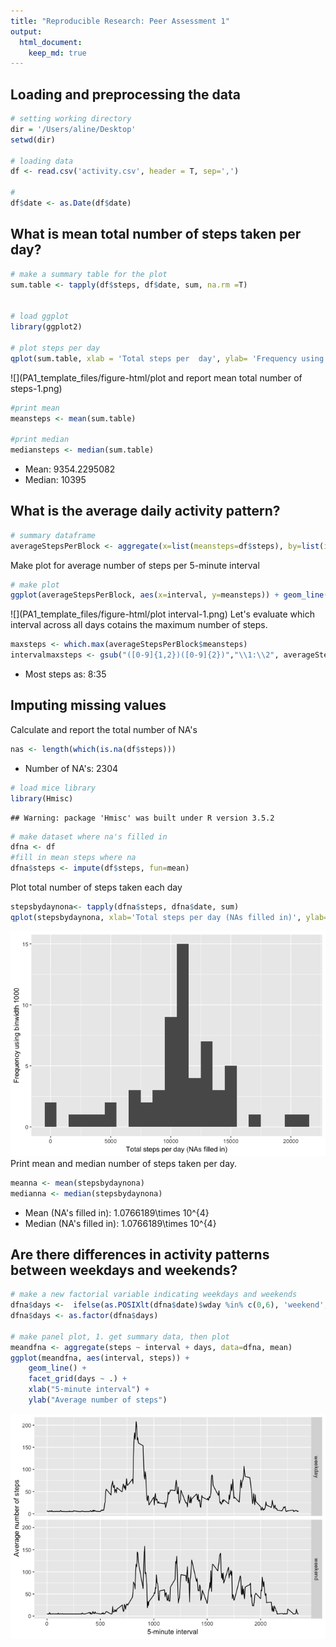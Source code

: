 ```yaml
---
title: "Reproducible Research: Peer Assessment 1"
output:
  html_document: 
    keep_md: true 
---
```




## Loading and preprocessing the data


```r
# setting working directory
dir = '/Users/aline/Desktop'
setwd(dir)

# loading data
df <- read.csv('activity.csv', header = T, sep=',')

#
df$date <- as.Date(df$date)
```


## What is mean total number of steps taken per day?

```r
# make a summary table for the plot
sum.table <- tapply(df$steps, df$date, sum, na.rm =T)


# load ggplot
library(ggplot2)

# plot steps per day
qplot(sum.table, xlab = 'Total steps per  day', ylab= 'Frequency using binwidth 1000', binwidth = 1000)
```

![](PA1_template_files/figure-html/plot and report mean total number of steps-1.png)<!-- -->


```r
#print mean
meansteps <- mean(sum.table)

#print median
mediansteps <- median(sum.table)
```

* Mean: 9354.2295082   
* Median: 10395  


## What is the average daily activity pattern?


```r
# summary dataframe
averageStepsPerBlock <- aggregate(x=list(meansteps=df$steps), by=list(interval=df$interval), FUN= mean,na.rm= T)
```

Make plot for average number of steps per 5-minute interval

```r
# make plot
ggplot(averageStepsPerBlock, aes(x=interval, y=meansteps)) + geom_line() + xlab('5 minute intervals')+ ylab('Average number of steps')
```

![](PA1_template_files/figure-html/plot interval-1.png)<!-- -->
Let's evaluate which interval across all days cotains the maximum number of steps.


```r
maxsteps <- which.max(averageStepsPerBlock$meansteps)
intervalmaxsteps <- gsub("([0-9]{1,2})([0-9]{2})","\\1:\\2", averageStepsPerBlock[maxsteps,'interval'])
```

* Most steps as: 8:35

## Imputing missing values
Calculate and report the total number of NA's

```r
nas <- length(which(is.na(df$steps)))
```

* Number of NA's: 2304



```r
# load mice library
library(Hmisc)
```

```
## Warning: package 'Hmisc' was built under R version 3.5.2
```

```r
# make dataset where na's filled in
dfna <- df
#fill in mean steps where na
dfna$steps <- impute(df$steps, fun=mean)
```

Plot total number of steps taken each day

```r
stepsbydaynona<- tapply(dfna$steps, dfna$date, sum)
qplot(stepsbydaynona, xlab='Total steps per day (NAs filled in)', ylab='Frequency using binwidth 1000', binwidth=1000)
```

![](PA1_template_files/figure-html/unnamed-chunk-2-1.png)<!-- -->
Print mean and median number of steps taken per day.

```r
meanna <- mean(stepsbydaynona)
medianna <- median(stepsbydaynona)
```

* Mean (NA's filled in): 1.0766189\times 10^{4}
* Median (NA's filled in): 1.0766189\times 10^{4}  


## Are there differences in activity patterns between weekdays and weekends?

```r
# make a new factorial variable indicating weekdays and weekends
dfna$days <-  ifelse(as.POSIXlt(dfna$date)$wday %in% c(0,6), 'weekend', 'weekday')
dfna$days <- as.factor(dfna$days)

# make panel plot, 1. get summary data, then plot
meandfna <- aggregate(steps ~ interval + days, data=dfna, mean)
ggplot(meandfna, aes(interval, steps)) + 
    geom_line() + 
    facet_grid(days ~ .) +
    xlab("5-minute interval") + 
    ylab("Average number of steps")
```

![](PA1_template_files/figure-html/differences-1.png)<!-- -->
